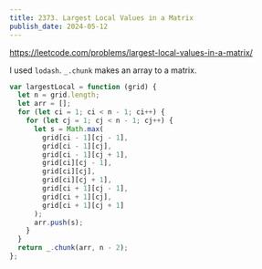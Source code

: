 ```yaml
---
title: 2373. Largest Local Values in a Matrix
publish_date: 2024-05-12
---
```


https://leetcode.com/problems/largest-local-values-in-a-matrix/

I used `lodash`. `_.chunk` makes an array to a matrix.

```js
var largestLocal = function (grid) {
  let n = grid.length;
  let arr = [];
  for (let ci = 1; ci < n - 1; ci++) {
    for (let cj = 1; cj < n - 1; cj++) {
      let s = Math.max(
        grid[ci - 1][cj - 1],
        grid[ci - 1][cj],
        grid[ci - 1][cj + 1],
        grid[ci][cj - 1],
        grid[ci][cj],
        grid[ci][cj + 1],
        grid[ci + 1][cj - 1],
        grid[ci + 1][cj],
        grid[ci + 1][cj + 1]
      );
      arr.push(s);
    }
  }
  return _.chunk(arr, n - 2);
};
```
